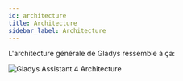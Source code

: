 ```yaml
---
id: architecture
title: Architecture
sidebar_label: Architecture
---
```


L'architecture générale de Gladys ressemble à ça:

![Gladys Assistant 4 Architecture](../../static/img/docs/architecture/gladys-4-overall-architecture.png)
